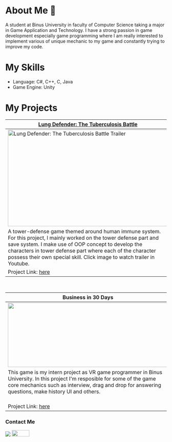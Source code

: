 # About Me 👋

<!--
**makuroo/makuroo** is a ✨ _special_ ✨ repository because its `README.md` (this file) appears on your GitHub profile.

Here are some ideas to get you started:

- 🔭 I’m currently working on ...
- 🌱 I’m currently learning ...
- 👯 I’m looking to collaborate on ...
- 🤔 I’m looking for help with ...
- 💬 Ask me about ...
- 📫 How to reach me: ...
- 😄 Pronouns: ...
- ⚡ Fun fact: ...
-->
A student at Binus University in faculty of Computer Science taking a major in Game Application and Technology. I have a strong passion in game development especially game programming where I am really interested to implement various of unique mechanic to my game and constantly trying to improve my code.

# My Skills
- Language: C#, C++, C, Java
- Game Engine: Unity 

# My Projects
<table width="100%">
  <thead>
    <tr>
      <th width="50%"><a href=https://jagoann3on.itch.io/lung-defender-the-tuberculosis-battle>Lung Defender: The Tuberculosis Battle</a></th>
      <th width="50%"><a href=https://bgdc.itch.io/mochi-prince>Mochi Prince</a></th>
    </tr>
  </thead>
  <tbody>
    <tr>
      <td>
          <a href="https://youtu.be/5paMGXJvzhw?si=nCyzLbsMaGooaExq">
              <img src="https://img.youtube.com/vi/5paMGXJvzhw/maxresdefault.jpg" alt="Lung Defender: The Tuberculosis Battle Trailer" width="500" height="300">
        </a>
     </td>
      <td><img src="https://github.com/makuroo/makuroo/assets/92146487/5457ad3f-31c5-4459-8d6d-cfff84bef717" width="500" height="300"/></td>
    </tr>
    <tr>
      <td valign="text-top">
          A tower-defense game themed around human immune system. For this project, I mainly worked on the tower defense part and save system. I make use of OOP concept to develop the characters in tower              defense part where each of the character possess their own special skill. Click image to watch trailer in Youtube.
      </td>
      <td valign="text-top"">
          A 2d action platformer game where player as the prince of Mochi Kingdom has to save the kingdom from harsh winter. Game is made for BGDC talent group project and showcased in IGF 2022.
      </td>
    </tr>
    <tr>
        <td>
            Project Link: <a href="https://github.com/HertonJP/Lung-Defender-The-Cell-Strikes-Back"> here </a>
        </td>
        <td>
            Project Link: <a href="https://github.com/makuroo/Mochi"> here </a>
        </td>
    </tr>
  </tbody>
</table>

<br>

<table width="100%">
  <thead>
    <tr>
      <th width="50%">Business in 30 Days</th>
      <th width="50%">Penasaran (WIP)</th>
    </tr>
  </thead>
  <tbody>
    <tr>
      <td><img src="https://github.com/makuroo/makuroo/assets/92146487/2c655b5c-ec14-48dc-956d-965b37be6aad" style="width:500px;height:200px;"></td>
      <td><img src="https://github.com/makuroo/makuroo/assets/92146487/5c322ad7-631e-4340-a97d-c83195aa9046"  style="width:500px;height:200px;"></td>
    </tr>
    <tr>
      <td valign="text-top">This game is my intern project as VR game programmer in Binus University. In this project I'm resposible for some of the game core mechanics such as interview, drag and drop for answering questions, make history UI and others.</td>
      <td valign="text-top">Penasaran is horror theme game where it combines multiple traditional Indonesian games into one, such as petak umpet, ketapel, and bambu gila. In this project, I'm responsible for petak umpet gameplay and AI using A* API. I'm also taking care of the UI for the game.<br></td>
    </tr>
    <tr>
      <td>Project Link: <a href="https://github.com/makuroo/Design-Thinking-VR-Simulation">here</td>
      <td>Project Link: <a href="https://github.com/makuroo/LombaGameTradisional">here</td>
    </tr>
  </tbody>
</table>
  


### Contact Me
[![](https://img.shields.io/badge/-linkedin-0073B1?style=flat-square)](https://www.linkedin.com/in/richard-richard-39a949241/)
<a href="richardhuang1705@gmail.com"><img src="https://img.shields.io/badge/Gmail-D14836?style=for-the-badge&logo=gmail&logoColor=white" width="55" height = "20"></a>

  
